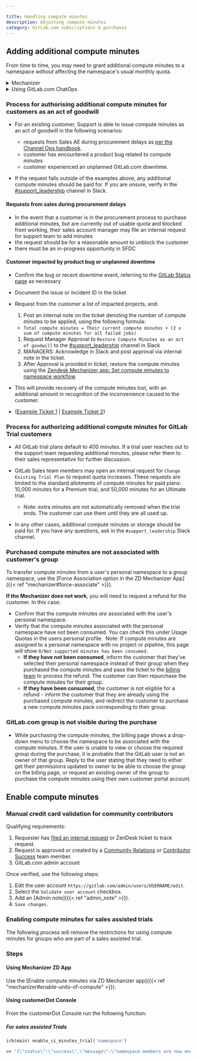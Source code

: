 ```yaml
---

title: Handling compute minutes
description: Adjusting compute minutes
category: GitLab.com subscriptions & purchases
---
```


## Adding additional compute minutes

From time to time, you may need to grant additional compute minutes to a namespace
*without* affecting the namespace's usual monthly quota.

<details>
<summary>Mechanizer</summary>

Use the <a href="/handbook/support/license-and-renewals/workflows/customersdot/mechanizer/#set-compute-minutes-to-namespace">Set compute minutes to namespace</a> workflow, which uses the Zendesk Mechanizer app.
</details>

<details>
<summary>Using GitLab.com ChatOps</summary>

View the <a href="/handbook/support/workflows/chatops/#setting-additional-minutes-quota-for-a-namespace">
Support ChatOps documentation</a> for more information.
</details>

### Process for authorising additional compute minutes for customers as an act of goodwill

- For an existing customer, Support is able to issue compute minutes as an act of goodwill in the following scenarios:
  - requests from Sales AE during procurement delays as [per the Channel Ops handbook](https://handbook.gitlab.com/handbook/sales/field-operations/channel-operations/partner-faq/#post-sale).
  - customer has encountered a product bug related to compute minutes
  - customer experienced an unplanned GitLab.com downtime.

- If the request falls outside of the examples above, any additional compute minutes should be paid for. If you are unsure, verify in
the [#support_leadership](https://gitlab.slack.com/archives/C01F9S37AKT) channel in Slack.

#### Requests from sales during procurement delays

- In the event that a customer is in the procurement process to purchase additional minutes, but are currently out of usable quota and blocked from working, their sales account manager may file an internal request for support team to add minutes
- the request should be for a reasonable amount to unblock the customer
- there must be an in-progress opportunity in SFDC

#### Customer impacted by product bug or unplanned downtime

- Confirm the bug or recent downtime event, referring to the [GitLab Status page](https://status.gitlab.com/) as necessary
- Document the issue or incident ID in the ticket
- Request from the customer a list of impacted projects, and:
  1. Post an internal note on the ticket denoting the number of compute minutes to be applied, using the following formula:
  - `Total compute minutes = Their current compute minutes + (2 x sum of compute minutes for all failed jobs)`
  1. Request Manager Approval to `Restore Compute Minutes as an act of goodwill` to the [#support_leadership](https://gitlab.slack.com/archives/C01F9S37AKT) channel in Slack
  1. MANAGERS: Acknowledge in Slack and post approval via internal note in the ticket.
  1. After Approval is provided in ticket, restore the compute minutes using the [Zendesk Mechanizer app: Set compute minutes to namespace workflow](/handbook/support/license-and-renewals/workflows/customersdot/mechanizer#set-compute-minutes-to-namespace)
- This will provide recovery of the compute minutes lost, with an additional amount in recognition of the inconvenience caused to the customer.

- ([Example Ticket 1](https://gitlab.zendesk.com/agent/tickets/294974)
| [Example Ticket 2](https://gitlab.zendesk.com/agent/tickets/391109))


### Process for authorizing additional compute minutes for GitLab Trial customers

- All GitLab trial plans default to 400 minutes.  If a trial user reaches out to the support team requesting additional minutes, please refer them to their sales representative for further discussion.

- GitLab Sales team members may open an internal request for `Change Existing Trial Plan` to request quota increases. These requests are limited to the standard allotments of compute minutes for paid plans: 10,000 minutes for a Premium trial, and 50,000 minutes for an Ultimate trial.
  - Note: extra minutes are not automatically removed when the trial ends. The customer can use them until they are all used up.

- In any other cases, additional compute minutes or storage should be paid for. If you have any questions, ask in the `#support_leadership` Slack channel.

### Purchased compute minutes are not associated with customer's group

To transfer compute minutes from a user's personal namespace to a group namespace, use the [Force Association option in the ZD Mechanizer App]({{< ref "mechanizer#force-associate" >}}).

**If the Mechanizer does not work**, you will need to request a refund for the customer.  In this case:

- Confirm that the compute minutes *are* associated with the user's personal namespace.
- Verify that the compute minutes associated with the personal namespace have not been consumed. You can check this under Usage Quotas in the users personal profile.  Note: If compute minutes are assigned to a personal namespace with no project or pipeline, this page will show `0/Not supported minutes has been consumed.`
  - **If they have not been consumed**, inform the customer that they've selected their personal namespace instead of their group when they purchased the compute minutes and pass the ticket to the [billing team](/handbook/support/license-and-renewals/workflows/billing_contact_change_payments#refunds) to process the refund. The customer can then repurchase the compute minutes for their group.
  - **If they have been consumed**, the customer is not eligible for a refund - inform the customer that they are already using the purchased compute minutes, and redirect the customer to purchase a new compute minutes pack corresponding to their group.

### GitLab.com group is not visible during the purchase

- While purchasing the compute minutes, the billing page shows a drop-down menu to choose the namespace to be associated with the compute minutes. If the user is unable to view or choose the required group during the purchase, it is probable that the GitLab user is not an owner of that group.  Reply to the user stating that they need to either get their permissions updated to owner to be able to choose the group on the billing page, or request an existing owner of the group to purchase the compute minutes using their own customer portal account.

## Enable compute minutes

### Manual credit card validation for community contributors


Qualifying requirements:

1. Requester has [filed an internal request](https://support-super-form-gitlab-com-support-support-op-651f22e90ce6d7.gitlab.io/) or ZenDesk ticket to track request.
1. Request is approved or created by a [Community Relations](/handbook/marketing/developer-relations/#-meet-the-team) or [Contributor Success](/handbook/marketing/developer-relations/contributor-success/#team-members) team member.
1. GitLab.com admin account

Once verified, use the following steps:

1. Edit the user account `https://gitlab.com/admin/users/USERNAME/edit`.
1. Select the `Validate user account` checkbox.
1. Add an [Admin note]({{< ref "admin_note" >}}).
1. `Save changes`.

### Enabling compute minutes for sales assisted trials

The following process will remove the restrictions for using compute minutes for groups who are part of a sales assisted trial.

### Steps

#### Using Mechanizer ZD App

Use the [Enable compute minutes via ZD Mechanizer app]({{< ref "mechanizer#enable-units-of-compute" >}}).

#### Using customerDot Console

From the customerDot Console run the following function:

##### For sales assisted Trials

```ruby
irb(main) enable_ci_minutes_trial('namespace')

=> "{\"status\":\"success\",\"message\":\"namespace members are now enabled to run compute minutes\"}"
```
